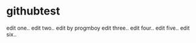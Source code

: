 githubtest
==========
edit one..
edit two..
edit by progmboy
edit three..
edit four..
edit five..
edit six..
